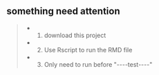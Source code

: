 something need attention
-----------
>* 1. download this project
>* 2. Use Rscript to run the RMD file
>* 3. Only need to run before "----test----"
